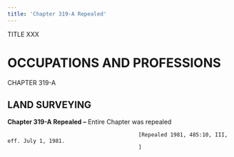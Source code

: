 ```yaml
---
title: 'Chapter 319-A Repealed'
---
```


TITLE XXX
                                             
OCCUPATIONS AND PROFESSIONS
===========================

CHAPTER 319-A
                                             
LAND SURVEYING
--------------

**Chapter 319-A Repealed –** Entire Chapter was repealed


                                             [Repealed 1981, 485:10, III, eff. July 1, 1981.
                                             ]
